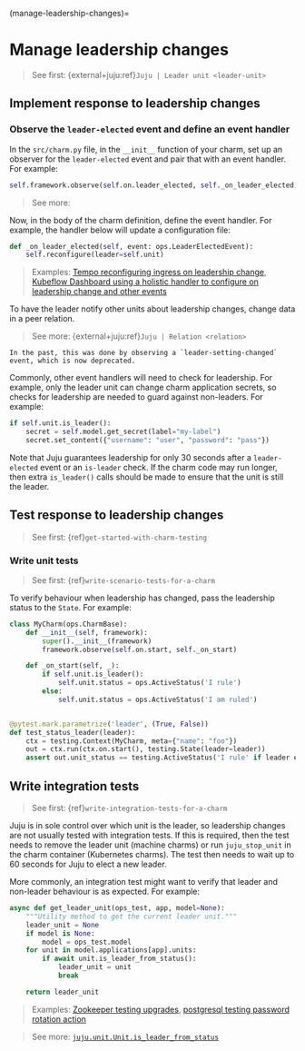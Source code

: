 (manage-leadership-changes)=
# Manage leadership changes
> See first: {external+juju:ref}`Juju | Leader unit <leader-unit>`

## Implement response to leadership changes

### Observe the `leader-elected` event and define an event handler

In the `src/charm.py` file, in the `__init__` function of your charm, set up an observer for the `leader-elected` event and pair that with an event handler. For example:

```python
self.framework.observe(self.on.leader_elected, self._on_leader_elected)
```

> See more: [](ops.LeaderElectedEvent)

Now, in the body of the charm definition, define the event handler. For example, the handler below will update a configuration file:

```python
def _on_leader_elected(self, event: ops.LeaderElectedEvent):
    self.reconfigure(leader=self.unit)
```

> Examples: [Tempo reconfiguring ingress on leadership change](https://github.com/canonical/tempo-k8s-operator/blob/3f94027b6173f436968a4736a1f2d89a1f17b2e1/src/charm.py#L263), [Kubeflow Dashboard using a holistic handler to configure on leadership change and other events](https://github.com/canonical/kubeflow-dashboard-operator/blob/02caa736a6ea8986b8cba23b63c08a12aaedb86c/src/charm.py#L82)

To have the leader notify other units about leadership changes, change data in a peer relation.

> See more: {external+juju:ref}`Juju | Relation <relation>`

```{note}
In the past, this was done by observing a `leader-setting-changed` event, which is now deprecated.
```

Commonly, other event handlers will need to check for leadership. For example,
only the leader unit can change charm application secrets, so checks for
leadership are needed to guard against non-leaders. For example:

```python
if self.unit.is_leader():
    secret = self.model.get_secret(label="my-label")
    secret.set_content({"username": "user", "password": "pass"})
```

Note that Juju guarantees leadership for only 30 seconds after a `leader-elected`
event or an `is-leader` check. If the charm code may run longer, then extra
`is_leader()` calls should be made to ensure that the unit is still the leader.

## Test response to leadership changes

> See first: {ref}`get-started-with-charm-testing`

### Write unit tests

> See first: {ref}`write-scenario-tests-for-a-charm`

To verify behaviour when leadership has changed, pass the leadership status to the `State`. For example:

```python
class MyCharm(ops.CharmBase):
    def __init__(self, framework):
        super().__init__(framework)
        framework.observe(self.on.start, self._on_start)

    def _on_start(self, _):
        if self.unit.is_leader():
            self.unit.status = ops.ActiveStatus('I rule')
        else:
            self.unit.status = ops.ActiveStatus('I am ruled')


@pytest.mark.parametrize('leader', (True, False))
def test_status_leader(leader):
    ctx = testing.Context(MyCharm, meta={"name": "foo"})
    out = ctx.run(ctx.on.start(), testing.State(leader=leader))
    assert out.unit_status == testing.ActiveStatus('I rule' if leader else 'I am ruled')
```

## Write integration tests

> See first: {ref}`write-integration-tests-for-a-charm`

Juju is in sole control over which unit is the leader, so leadership changes are
not usually tested with integration tests. If this is required, then the test
needs to remove the leader unit (machine charms) or run `juju_stop_unit` in the
charm container (Kubernetes charms). The test then needs to wait up to 60 seconds
for Juju to elect a new leader.

More commonly, an integration test might want to verify that leader and non-leader behaviour is
as expected. For example:

```python
async def get_leader_unit(ops_test, app, model=None):
    """Utility method to get the current leader unit."""
    leader_unit = None
    if model is None:
        model = ops_test.model
    for unit in model.applications[app].units:
        if await unit.is_leader_from_status():
            leader_unit = unit
            break

    return leader_unit
```

> Examples: [Zookeeper testing upgrades](https://github.com/canonical/zookeeper-operator/blob/106f9c2cd9408a172b0e93f741d8c9f860c4c38e/tests/integration/test_upgrade.py#L22), [postgresql testing password rotation action](https://github.com/canonical/postgresql-k8s-operator/blob/62645caa89fd499c8de9ac3e5e9598b2ed22d619/tests/integration/test_password_rotation.py#L38)

> See more: [`juju.unit.Unit.is_leader_from_status`](https://pythonlibjuju.readthedocs.io/en/latest/api/juju.unit.html#juju.unit.Unit.is_leader_from_status)
